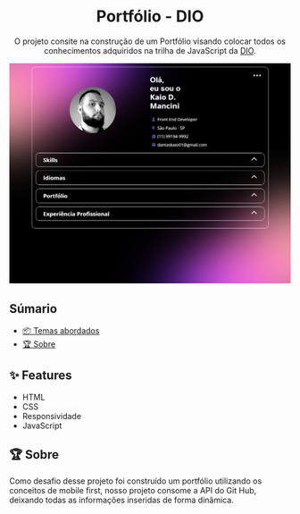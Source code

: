 <h1 align="center">Portfólio - DIO </h1>
<p align="center">
O projeto consite na construção de um Portfólio visando colocar todos os conhecimentos adquiridos na trilha de JavaScript da  <a href="https://www.dio.me/"> DIO</a>.
</p>

<a href="https://kaio-d.github.io/portfolio-dio-js/">
  <img src="./.github/preview.png">
</a>

## Súmario

- [📦 Temas abordados](#topics)
- [🏆 Sobre](#sobre)

<h2 id="features">✨ Features </h2>

- HTML
- CSS
- Responsividade
- JavaScript

<h2 id="sobre">🏆 Sobre</h2>

Como desafio desse projeto foi construído um portfólio utilizando os conceitos de mobile first, nosso projeto consome a API do Git Hub, deixando todas as informações inseridas de forma dinâmica.